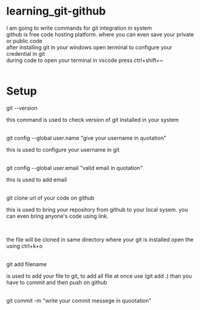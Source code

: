 # learning_git-github
I am going to write commands for git integration in system <br>
github is free code hosting platform. where you can even save your private or public code<br>
after installing git in your windows open terminal to configure your credential in git <br>
during code to open your terminal in vscode press ctrl+shift+~<br><br>
<h1> Setup </h1>
git --version <p>this command is used to check version of git installed in your system</p><br>
git config --global user.name "give your username in quotation" </p>this is used to configure your username in git<p><br>
git config --global user.email "valid email in quotation" <p> this is used to add email </p><br>
git clone url of your code on github <p> this is used to bring your repository from github to your local sysem. you can even bring anyone's code using link.</p><br>
<p> the file will be cloned in same directory where your git is installed open the using ctrl+k+o </p> <br>
git add filename <p> is used to add your file to git, to add all file at once use (git add .) than you have to commit and then push on github </p><br>
git commit -m "write your commit messege in quootation" <br>